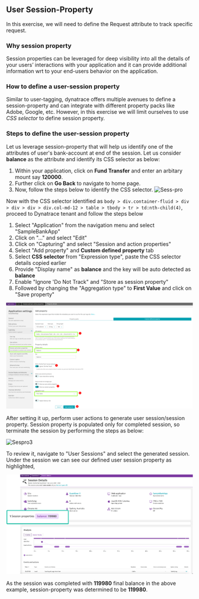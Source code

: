 ## User Session-Property

In this exercise, we will need to define the Request attribute to track specific request.

### Why session property

Session properties can be leveraged for deep visibility into all the details of your users’ interactions with your application and it can provide additional information wrt to your end-users behavior on the application.

### How to define a user-session property

Similar to user-tagging, dynatrace offers multiple avenues to define a session-property and can integrate with different property packs like Adobe, Google, etc. However, in this exercise we will limit ourselves to use *CSS selector* to define session property.

### Steps to define the user-session property

Let us leverage session-property that will help us identify one of the attributes of user's bank-account at end of the session. Let us consider **balance** as the attribute and identify its CSS selector as below:

1. Within your application, click on **Fund Transfer** and enter an arbitary mount say **120000**.
1. Further click on **Go Back** to navigate to home page.
1. Now, follow the steps below to identify the CSS selector.
![Sess-pro](../../../assets/images/Session-property.gif)

Now with the CSS selector identified as `body > div.container-fluid > div > div > div > div.col-md-12 > table > tbody > tr > td:nth-child(4)`, proceed to Dynatrace tenant and follow the steps below

1. Select "Application" from the navigation menu and select "SampleBankApp"
1. Click on "..." and select "Edit"
1. Click on "Capturing" and select "Session and action properties"
1. Select "Add property" and **Custom defined property** tab
1. Select **CSS selector** from "Expression type", paste the CSS selector details copied earlier
1. Provide "Display name" as **balance** and the key will be auto detected as **balance**
1. Enable "Ignore 'Do Not Track" and "Store as session property"
1. Followed by changing the "Aggregation type" to **First Value** and click on "Save property"

![Sess-prop](../../../assets/images/02-SessionProperty1.png)

After setting it up, perform user actions to generate user session/session property. Session property is populated only for completed session, so terminate the session by performing the steps as below:

![Sespro3](../../../assets/images/Session-property-2.gif)


To review it, navigate to "User Sessions" and select the generated session. Under the session we can see our defined user session property as highlighted,

![Sespro4](../../../assets/images/02-SessionProperty2.png)

As the session was completed with **119980** final balance in the above example, session-property was determined to be **119980**.

<!-- ------------------------ -->
